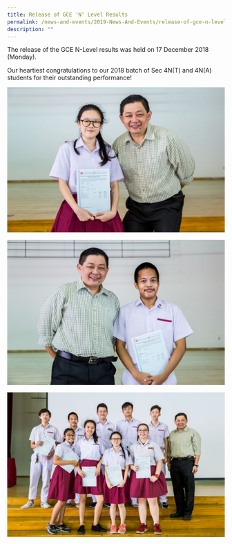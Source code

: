 ```yaml
---
title: Release of GCE 'N' Level Results
permalink: /news-and-events/2019-News-And-Events/release-of-gce-n-level-results
description: ""
---
```


The release of the GCE N-Level results was held on 17 December 2018 (Monday).

  

Our heartiest congratulations to our 2018 batch of Sec 4N(T) and 4N(A) students for their outstanding performance!


![](/images/CHIEN%20BAO%20YI.jpeg)

![](/images/MUHAMMAD%20HAZIQ%20B%20HARON.jpeg)

![](/images/Outstanding%20Students.jpeg)